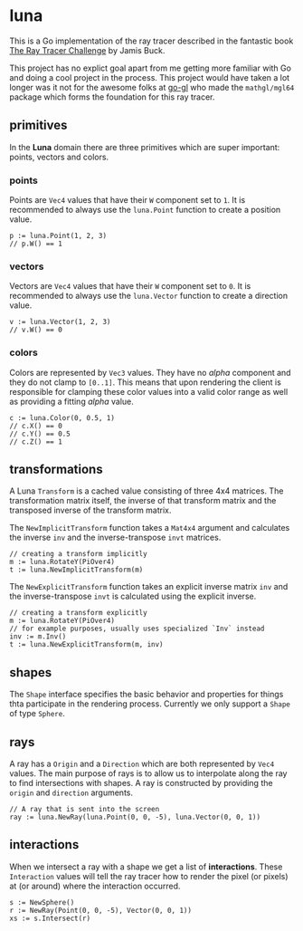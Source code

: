 # luna
This is a Go implementation of the ray tracer described in the fantastic book [The Ray Tracer Challenge](http://raytracerchallenge.com/) by Jamis Buck.

This project has no explict goal apart from me getting more familiar with Go and doing a cool project in the process. This project would have taken a lot longer was it not for the awesome folks at  [go-gl](https://github.com/go-gl/mathgl) who made the `mathgl/mgl64` package which forms the foundation for this ray tracer.

## primitives
In the **Luna** domain there are three primitives which are super important: points, vectors and colors.

### points
Points are `Vec4` values that have their `W` component set to `1`. It is recommended to always use the `luna.Point` function to create a position value.

```
p := luna.Point(1, 2, 3)
// p.W() == 1
```

### vectors
Vectors are `Vec4` values that have their `W` component set to `0`. It is recommended to always use the `luna.Vector` function to create a direction value.

```
v := luna.Vector(1, 2, 3)
// v.W() == 0
```

### colors
Colors are represented by `Vec3` values. They have no *alpha* component and they do not clamp to `[0..1]`. This means that upon rendering the client is responsible for clamping these color values into a valid color range as well as providing a fitting *alpha* value.

```
c := luna.Color(0, 0.5, 1)
// c.X() == 0
// c.Y() == 0.5
// c.Z() == 1
```

## transformations
A Luna `Transform` is a cached value consisting of three 4x4 matrices. The transformation matrix itself, the inverse of that transform matrix and the transposed inverse of the transform matrix.

The `NewImplicitTransform` function takes a `Mat4x4` argument and calculates the inverse `inv` and the inverse-transpose `invt` matrices. 

```
// creating a transform implicitly
m := luna.RotateY(PiOver4)
t := luna.NewImplicitTransform(m)
```

The `NewExplicitTransform` function takes an explicit inverse matrix `inv` and the inverse-transpose `invt` is calculated using the explicit inverse.

```
// creating a transform explicitly
m := luna.RotateY(PiOver4)
// for example purposes, usually uses specialized `Inv` instead
inv := m.Inv() 
t := luna.NewExplicitTransform(m, inv)
```

## shapes
The `Shape` interface specifies the basic behavior and properties for things thta participate in the rendering process. Currently we only support a `Shape` of type `Sphere`.

## rays
A ray has a `Origin` and a `Direction` which are both represented by `Vec4` values. The main purpose of rays is to allow us to interpolate along the ray to find intersections with shapes. A ray is constructed by providing the `origin` and `direction` arguments.

```
// A ray that is sent into the screen
ray := luna.NewRay(luna.Point(0, 0, -5), luna.Vector(0, 0, 1))
```

## interactions
When we intersect a ray with a shape we get a list of **interactions**. These `Interaction` values will tell the ray tracer how to render the pixel (or pixels) at (or around) where the interaction occurred.

```
s := NewSphere()
r := NewRay(Point(0, 0, -5), Vector(0, 0, 1))
xs := s.Intersect(r)
```
